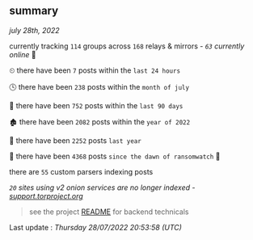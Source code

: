 
## summary
_july 28th, 2022_

currently tracking `114` groups across `168` relays & mirrors - _`63` currently online_ 📡

⏲ there have been `7` posts within the `last 24 hours`

🕓 there have been `238` posts within the `month of july`

📅 there have been `752` posts within the `last 90 days`

🏚 there have been `2082` posts within the `year of 2022`

🚀 there have been `2252` posts `last year`

🦕 there have been `4368` posts `since the dawn of ransomwatch` 🐣

there are `55` custom parsers indexing posts

_`20` sites using v2 onion services are no longer indexed - [support.torproject.org](https://support.torproject.org/onionservices/v2-deprecation/)_

> see the project [README](https://github.com/jmousqueton/ransomwatch#readme) for backend technicals



Last update : _Thursday 28/07/2022 20:53:58 (UTC)_

